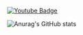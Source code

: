 [![Youtube Badge](https://img.shields.io/badge/Youtube-ff0000?style=flat-square&logo=youtube&link=https://www.youtube.com/c/KylloxStudio)](https://www.youtube.com/c/KylloxStudio)

![Anurag's GitHub stats](https://github-readme-stats.vercel.app/api?username=KylloxStudio&show_icons=true&theme=algolia)
